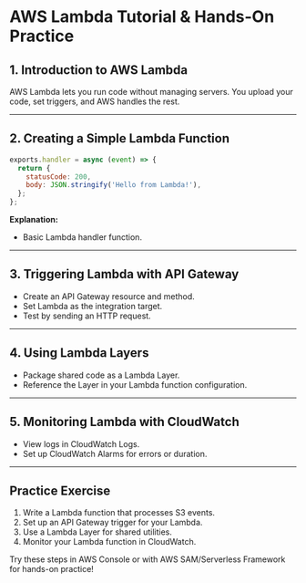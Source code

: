 # AWS Lambda Tutorial & Hands-On Practice

## 1. Introduction to AWS Lambda
AWS Lambda lets you run code without managing servers. You upload your code, set triggers, and AWS handles the rest.

---

## 2. Creating a Simple Lambda Function
```javascript
exports.handler = async (event) => {
  return {
    statusCode: 200,
    body: JSON.stringify('Hello from Lambda!'),
  };
};
```
**Explanation:**
- Basic Lambda handler function.

---

## 3. Triggering Lambda with API Gateway
- Create an API Gateway resource and method.
- Set Lambda as the integration target.
- Test by sending an HTTP request.

---

## 4. Using Lambda Layers
- Package shared code as a Lambda Layer.
- Reference the Layer in your Lambda function configuration.

---

## 5. Monitoring Lambda with CloudWatch
- View logs in CloudWatch Logs.
- Set up CloudWatch Alarms for errors or duration.

---

## Practice Exercise
1. Write a Lambda function that processes S3 events.
2. Set up an API Gateway trigger for your Lambda.
3. Use a Lambda Layer for shared utilities.
4. Monitor your Lambda function in CloudWatch.

Try these steps in AWS Console or with AWS SAM/Serverless Framework for hands-on practice!
